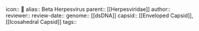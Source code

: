 icon:: 🦠
alias:: Beta Herpesvirus
parent:: [[Herpesviridae]] 
author::
reviewer::
review-date::
genome:: [[dsDNA]] 
capsid:: [[Enveloped Capsid]], [[Icosahedral Capsid]] 
tags::
